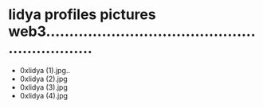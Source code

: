 # lidya profiles pictures web3...............................................................
- 0xlidya (1).jpg..
- 0xlidya (2).jpg
- 0xlidya (3).jpg
- 0xlidya (4).jpg
